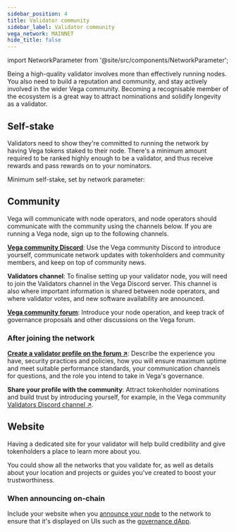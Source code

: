 ```yaml
---
sidebar_position: 4
title: Validator community
sidebar_label: Validator community
vega_network: MAINNET
hide_title: false
---
```

import NetworkParameter from '@site/src/components/NetworkParameter';

Being a high-quality validator involves more than effectively running nodes. You also need to build a reputation and community, and stay actively involved in the wider Vega community. Becoming a recognisable member of the ecosystem is a great way to attract nominations and solidify longevity as a validator.

## Self-stake
Validators need to show they're committed to running the network by having Vega tokens staked to their node. There's a minimum amount required to be ranked highly enough to be a validator, and thus receive rewards and pass rewards on to your nominators.

Minimum self-stake, set by network parameter: <NetworkParameter frontMatter={frontMatter} param="reward.staking.delegation.minimumValidatorStake" hideName={false} formatter="governanceToken" suffix="tokens" />

## Community
Vega will communicate with node operators, and node operators should communicate with the community using the channels below. If you are running a Vega node, sign up to the following channels.

<!-- confirm for mainnet: **Validators Discord**: To finalise setting up your validator node, you will need to join the Vega validators Discord channel. This channel is also where important information is shared between node operators, and where validator votes, and new software availability are announced. -->

**[Vega community Discord](https://vega.xyz/discord)**: Use the Vega community Discord to introduce yourself, communicate network updates with tokenholders and community members, and keep on top of community news.

**Validators channel**: To finalise setting up your validator node, you will need to join the Validators channel in the Vega Discord server. This channel is also where important information is shared between node operators, and where validator votes, and new software availability are announced.

**[Vega community forum](https://community.vega.xyz)**: Introduce your node operation, and keep track of governance proposals and other discussions on the Vega forum.

### After joining the network

**[Create a validator profile on the forum ↗](https://community.vega.xyz/c/mainnet-validator-candidates/23)**: Describe the experience you have, security practices and policies, how you will ensure maximum uptime and meet suitable performance standards, your communication channels for questions, and the role you intend to take in Vega's governance.

**Share your profile with the community**: Attract tokenholder nominations and build trust by introducing yourself, for example, in the Vega community [Validators Discord channel ↗](https://discord.com/channels/720571334798737489/869236034116943903).

## Website
Having a dedicated site for your validator will help build credibility and give tokenholders a place to learn more about you. 

You could show all the networks that you validate for, as well as details about your location and projects or guides you've created to boost your trustworthiness.

### When announcing on-chain
Include your website when you [announce your node](./../get-started/setup-validator#announce-node-on-chain) to the network to ensure that it's displayed on UIs such as the [governance dApp](https://governance.vega.xyz).
